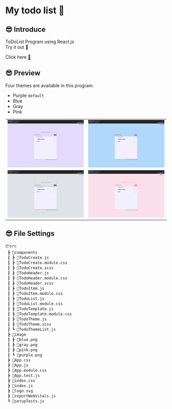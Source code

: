 # My todo list 📝

## 😎 Introduce

ToDoList Program using React.js  
Try it out 🤗

Click here [📝](https://chaerinyu.github.io/my-todo-list/)

## 😎 Preview

Four themes are available in this program.

- Purple `default`
- Blue
- Gray
- Pink

<table>
    <tbody>
        <tr>
            <td>
                <img src="https://github.com/ChaerinYu/MyTodoList/blob/main/src/image/purple.png?raw=true"/>  
            </td>
            <td>
                <img src="https://github.com/ChaerinYu/MyTodoList/blob/main/src/image/blue.png?raw=true"/>
            </td>
        </tr>
        <tr>
            <td>
                <img src="https://github.com/ChaerinYu/MyTodoList/blob/main/src/image/gray.png?raw=true"/>  
            </td>
            <td>
                <img src="https://github.com/ChaerinYu/MyTodoList/blob/main/src/image/pink.png?raw=true"/>
            </td>
        </tr>
    </tbody>
</table>

## 😎 File Settings

```
📦src
 ┣ 📂components
 ┃ ┣ 📜TodoCreate.js
 ┃ ┣ 📜TodoCreate.module.css
 ┃ ┣ 📜TodoCreate.scss
 ┃ ┣ 📜TodoHeader.js
 ┃ ┣ 📜TodoHeader.module.css
 ┃ ┣ 📜TodoHeader.scss
 ┃ ┣ 📜TodoItem.js
 ┃ ┣ 📜TodoItem.module.css
 ┃ ┣ 📜TodoList.js
 ┃ ┣ 📜TodoList.module.css
 ┃ ┣ 📜TodoTemplate.js
 ┃ ┣ 📜TodoTemplate.module.css
 ┃ ┣ 📜TodoTheme.js
 ┃ ┣ 📜TodoTheme.scss
 ┃ ┗ 📜TodoThemeList.js
 ┣ 📂image
 ┃ ┣ 📜blue.png
 ┃ ┣ 📜gray.png
 ┃ ┣ 📜pink.png
 ┃ ┗ 📜purple.png
 ┣ 📜App.css
 ┣ 📜App.js
 ┣ 📜App.module.css
 ┣ 📜App.test.js
 ┣ 📜index.css
 ┣ 📜index.js
 ┣ 📜logo.svg
 ┣ 📜reportWebVitals.js
 ┗ 📜setupTests.js
```

